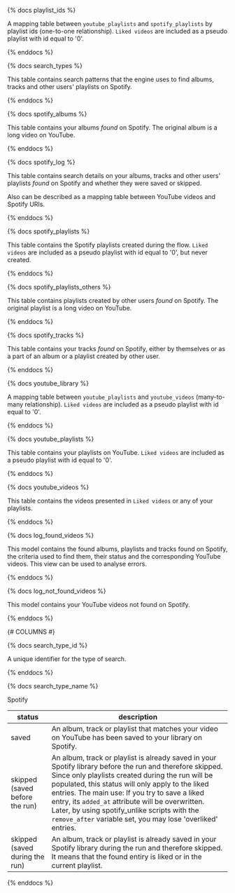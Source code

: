 {% docs playlist_ids %}

A mapping table between `youtube_playlists` and `spotify_playlists` by playlist ids (one-to-one relationship). `Liked videos` are included as a pseudo playlist with id equal to '0'.

{% enddocs %}


{% docs search_types %}

This table contains search patterns that the engine uses to find albums, tracks and other users' playlists on Spotify.

{% enddocs %}


{% docs spotify_albums %}

This table contains your albums *found* on Spotify. The original album is a long video on YouTube.

{% enddocs %}


{% docs spotify_log %}

This table contains search details on your albums, tracks and other users' playlists *found* on Spotify and whether they were saved or skipped.

Also can be described as a mapping table between YouTube videos and Spotify URIs.

{% enddocs %}


{% docs spotify_playlists %}

This table contains the Spotify playlists created during the flow. `Liked videos` are included as a pseudo playlist with id equal to '0', but never created.

{% enddocs %}


{% docs spotify_playlists_others %}

This table contains playlists created by other users *found* on Spotify. The original playlist is a long video on YouTube.

{% enddocs %}


{% docs spotify_tracks %}

This table contains your tracks *found* on Spotify, either by themselves or as a part of an album or a playlist created by other user.

{% enddocs %}


{% docs youtube_library %}

A mapping table between `youtube_playlists` and `youtube_videos` (many-to-many relationship). `Liked videos` are included as a pseudo playlist with id equal to '0'.

{% enddocs %}


{% docs youtube_playlists %}

This table contains your playlists on YouTube. `Liked videos` are included as a pseudo playlist with id equal to '0'.

{% enddocs %}


{% docs youtube_videos %}

This table contains the videos presented in `Liked videos` or any of your playlists.

{% enddocs %}

{% docs log_found_videos %}

This model contains the found albums, playlists and tracks found on Spotify, the criteria used to find them, their status and the corresponding YouTube videos. This view can be used to analyse errors.

{% enddocs %}


{% docs log_not_found_videos %}

This model contains your YouTube videos not found on Spotify.

{% enddocs %}




{# COLUMNS #}



{% docs search_type_id %}

A unique identifier for the type of search.

{% enddocs %}


{% docs search_type_name %}

Spotify 

status | description
--- | ---
saved | An album, track or playlist that matches your video on YouTube has been saved to your library on Spotify.
skipped (saved before the run) | An album, track or playlist is already saved in your Spotify library before the run and therefore skipped. Since only playlists created during the run will be populated, this status will only apply to the liked entries. The main use: If you try to save a liked entry, its `added_at` attribute will be overwritten. Later, by using spotify_unlike scripts with the `remove_after` variable set, you may lose 'overliked' entries.
skipped (saved during the run) | An album, track or playlist is already saved in your Spotify library during the run and therefore skipped. It means that the found entiry is liked or in the current playlist.

{% enddocs %}
